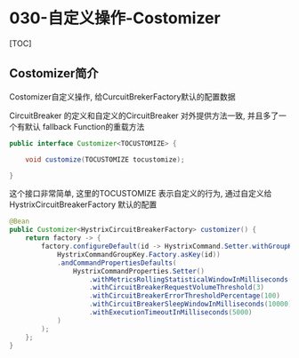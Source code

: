 # 030-自定义操作-Costomizer

[TOC]

## Costomizer简介

Costomizer自定义操作, 给CurcuitBrekerFactory默认的配置数据

CircuitBreaker 的定义和自定义的CircuitBreaker 对外提供方法一致, 并且多了一个有默认 fallback Function的重载方法

```java
public interface Customizer<TOCUSTOMIZE> {

	void customize(TOCUSTOMIZE tocustomize);

}
```

这个接口非常简单,  这里的TOCUSTOMIZE 表示自定义的行为, 通过自定义给HystrixCircuitBreakerFactory 默认的配置

```java
@Bean
public Customizer<HystrixCircuitBreakerFactory> customizer() {
    return factory -> {
        factory.configureDefault(id -> HystrixCommand.Setter.withGroupKey(
            HystrixCommandGroupKey.Factory.asKey(id))
            .andCommandPropertiesDefaults(
                HystrixCommandProperties.Setter()
                    .withMetricsRollingStatisticalWindowInMilliseconds(1000)
                    .withCircuitBreakerRequestVolumeThreshold(3)
                    .withCircuitBreakerErrorThresholdPercentage(100)
                    .withCircuitBreakerSleepWindowInMilliseconds(10000)
                    .withExecutionTimeoutInMilliseconds(5000)
            )
        );
    };
}
```

